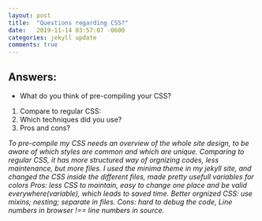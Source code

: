 ```yaml
---
layout: post
title:  "Questions regarding CSS?"
date:   2019-11-14 03:57:07 -0600
categories: jekyll update
comments: true
---
```


## Answers:
- What do you think of pre-compiling your CSS?
 1. Compare to regular CSS:
 2. Which techniques did you use?
 3. Pros and cons?


  *To pre-compile my CSS needs an overview of the whole site design, to be aware of which styles are common and which are unique.*
  *Comparing to regular CSS, it has more structured way of orgnizing codes, less maintenance, but more files.*
  *I used the minima theme in my jekyll site, and changed the CSS inside the different files, made pretty usefull variables for colors*
  *Pros: less CSS to maintain, easy to change one place and be valid everywhere(variable), which leads to saved time. Better orgnized CSS: use mixins; nesting; separate in files. Cons: hard to debug the code, Line numbers in browser !== line numbers in source.*

